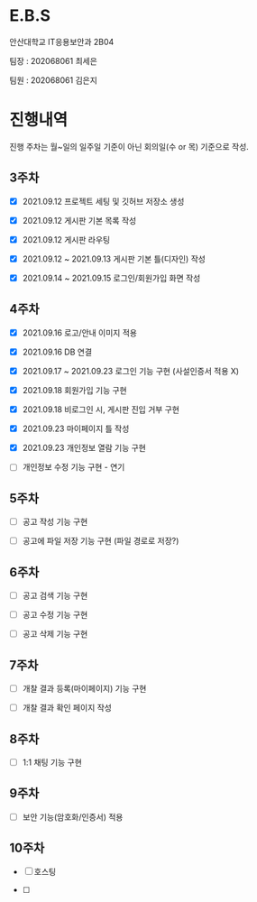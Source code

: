# E.B.S


안산대학교 IT응용보안과 2B04

팀장 : 202068061 최세은

팀원 : 202068061 김은지

# 진행내역

진행 주차는 월~일의 일주일 기준이 아닌 회의일(수 or 목) 기준으로 작성.

## 3주차

- [X] 2021.09.12 프로젝트 세팅 및 깃허브 저장소 생성

- [x] 2021.09.12 게시판 기본 목록 작성

- [x] 2021.09.12 게시판 라우팅

- [x] 2021.09.12 ~ 2021.09.13 게시판 기본 틀(디자인) 작성

- [x] 2021.09.14 ~ 2021.09.15 로그인/회원가입 화면 작성

## 4주차

- [x] 2021.09.16 로고/안내 이미지 적용

- [x] 2021.09.16 DB 연결

- [x] 2021.09.17 ~ 2021.09.23 로그인 기능 구현 (사설인증서 적용 X)

- [x] 2021.09.18 회원가입 기능 구현

- [x] 2021.09.18 비로그인 시, 게시판 진입 거부 구현

- [x] 2021.09.23 마이페이지 틀 작성

- [x] 2021.09.23 개인정보 열람 기능 구현

- [ ] 개인정보 수정 기능 구현 - 연기

## 5주차

- [ ] 공고 작성 기능 구현

- [ ] 공고에 파일 저장 기능 구현 (파일 경로로 저장?)

## 6주차

- [ ] 공고 검색 기능 구현

- [ ] 공고 수정 기능 구현

- [ ] 공고 삭제 기능 구현

## 7주차

- [ ] 개찰 결과 등록(마이페이지) 기능 구현

- [ ] 개찰 결과 확인 페이지 작성

## 8주차 

- [ ] 1:1 채팅 기능 구현

## 9주차

- [ ] 보안 기능(암호화/인증서) 적용

## 10주차

- [ ] 호스팅

- [ ] 
